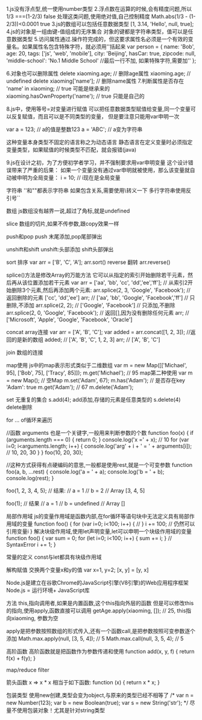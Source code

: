 1.js没有浮点型,统一使用number类型
2.浮点数在运算的时候,会有精度问题,所以 1/3 ===(1-2/3) false
处理这类问题,使用绝对值,自己控制精度 Math.abs(1/3 - (1-2/3))<0.0001 true
3.js的数组可以包括任意数据类型 [1, 3.14, 'Hello', null, true];
4.js的对象是一组由键-值组成的无序集合 对象的键都是字符串类型，值可以是任意数据类型
5.访问属性通过.操作符完成的，但这要求属性名必须是一个有效的变量名。如果属性名包含特殊字符，就必须用''括起来
var person = {
    name: 'Bob',
    age: 20,
    tags: ['js', 'web', 'mobile'],
    city: 'Beijing',
    hasCar: true,
    zipcode: null,
    'middle-school': 'No.1 Middle School'  //最后一行不加, 如果特殊字符,需要加''
};

6.对象也可以删除属性
delete xiaoming.age; // 删除age属性
xiaoming.age; // undefined
delete xiaoming['name']; // 删除name属性
7.判断属性是否存在 'name' in xiaoming; // true 可能是继承来的
xiaoming.hasOwnProperty('name'); // true 只能是自己的

8.js中，使用等号=对变量进行赋值
可以把任意数据类型赋值给变量,同一个变量可以反复赋值，而且可以是不同类型的变量，
但是要注意只能用var申明一次

var a = 123; // a的值是整数123
a = 'ABC';   // a变为字符串

这种变量本身类型不固定的语言称之为动态语言
静态语言在定义变量时必须指定变量类型，如果赋值的时候类型不匹配，就会报错(java)

9.js在设计之初，为了方便初学者学习，并不强制要求用var申明变量
这个设计错误带来了严重的后果：
如果一个变量没有通过var申明就被使用，那么该变量就自动被申明为全局变量：
i = 10; // i现在是全局变量

字符串
''和""都表示字符串
如果包含关系,需要使用\转义一下
多行字符串使用反引号``

数组
js数组没有越界一说,超过了角标,就是undefined

slice
数组的切片,如果不传参数,跟copy效果一样

push和pop
push 末尾添加,pop尾部弹出

unshift和shift
unshift:头部添加 shift头部弹出

sort 排序
var arr = ['B', 'C', 'A'];
arr.sort()
reverse 翻转
arr.reverse()

splice()方法是修改Array的万能方法
它可以从指定的索引开始删除若干元素，然后再从该位置添加若干元素
var arr = ['aa', 'bb', 'cc', 'dd','ee','ff'];
// 从索引2开始删除3个元素,然后再添加两个元素:
arr.splice(2, 3, 'Google', 'Facebook'); // 返回删除的元素 ['cc', 'dd','ee']
arr; // ['aa', 'bb', 'Google', 'Facebook','ff']
// 只删除,不添加
arr.splice(2, 2); // ['Google', 'Facebook']
// 只添加,不删除
arr.splice(2, 0, 'Google', 'Facebook'); // 返回[],因为没有删除任何元素
arr; // ['Microsoft', 'Apple', 'Google', 'Facebook', 'Oracle']

concat array连接
var arr = ['A', 'B', 'C'];
var added = arr.concat([1, 2, 3]); //返回的是新的数组
added; // ['A', 'B', 'C', 1, 2, 3]
arr; // ['A', 'B', 'C']

join 数组的连接

map使用
js中的map表示形式类似于二维数组
var m = new Map([['Michael', 95], ['Bob', 75], ['Tracy', 85]]);
m.get('Michael'); // 95
map第二种使用
var m = new Map(); // 空Map
m.set('Adam', 67);
m.has('Adam'); // 是否存在key 'Adam': true
m.get('Adam'); // 67
m.delete('Adam');

set 无重复的集合
s.add(4); add添加,存储的元素是任意类型的
s.delete(4) delete删除

for ... of循环来遍历


//函数
arguments 也是一个关键字,一般用来判断参数的个数
function foo(x) {
    if (arguments.length === 0) {
        return 0;
    }
    console.log('x =' + x); // 10
    for (var i=0; i<arguments.length; i++) {
        console.log('arg' + i + ' = ' + arguments[i]); // 10, 20, 30
    }
}
foo(10, 20, 30);

//这种方式获得有点硬编码的意思,一般都是使用rest,就是一个可变参数
function foo(a, b, ...rest) {
    console.log('a = ' + a);
    console.log('b = ' + b);
    console.log(rest);
}

foo(1, 2, 3, 4, 5);
// 结果:
// a = 1
// b = 2
// Array [3, 4, 5]

foo(1);
// 结果
// a = 1
// b = undefined
// Array []

局部作用域
js的变量作用域是函数内部,在for循环等语句块中无法定义具有局部作用域的变量
function foo() {
    for (var i=0; i<100; i++) {
        //
    }
    i += 100; // 仍然可以引用变量i
}
解决块级作用域,使用let声明变量,let可以申明一个块级作用域的变量
function foo() {
    var sum = 0;
    for (let i=0; i<100; i++) {
        sum += i;
    }
    // SyntaxError
    i += 1;
}

常量的定义 const与let都具有块级作用域

解构赋值
交换两个变量x和y的值
var x=1, y=2;
[x, y] = [y, x]

Node.js是建立在谷歌Chrome的JavaScript引擎(V8引擎)的Web应用程序框架
Node.js = 运行环境+ JavaScript库

方法
this,指向调用者,如果是内置函数,这个this指向外层的函数
但是可以修改this的指向,使用apply,函数直接可以调用
getAge.apply(xiaoming, []); // 25, this指向xiaoming, 参数为空

apply是把参数按照数组的形式传入,还有一个函数call,是把参数按照可变参数逐个添加
Math.max.apply(null, [3, 5, 4]); // 5
Math.max.call(null, 3, 5, 4); // 5

高阶函数
高阶函数就是把函数作为参数传递和使用
function add(x, y, f) {
    return f(x) + f(y);
}

map/reduce
filter

箭头函数
x => x * x
相当于如下函数:
function (x) {
    return x * x;
}

包装类型
使用new创建,类型会变为object,与原来的类型已经不相等了
/*
var n = new Number(123);
var b = new Boolean(true);
var s = new String('str');
*/
尽量不使用包装对象！尤其是针对string类型